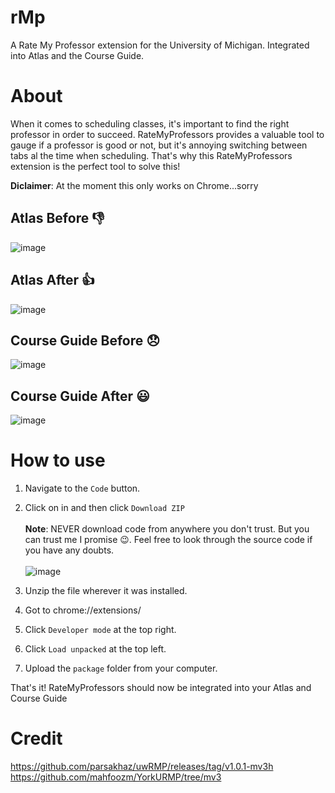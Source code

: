 # rMp
A Rate My Professor extension for the University of Michigan. Integrated into Atlas and the Course Guide.

# About
When it comes to scheduling classes, it's important to find the right professor in order to succeed. RateMyProfessors provides a valuable tool to gauge if a professor is good or not, but it's annoying switching between tabs al the time when scheduling.
That's why this RateMyProfessors extension is the perfect tool to solve this!

**Diclaimer**: At the moment this only works on Chrome...sorry 

## Atlas Before :-1:
![image](https://github.com/HoqueUM/rMp/assets/125516043/d93dc79b-9c5e-431c-8022-93f8711746f9)

## Atlas After :+1:
![image](https://github.com/HoqueUM/rMp/assets/125516043/587b660d-a6ea-4b74-9c3f-5a814b70fe97)


## Course Guide Before :disappointed:
![image](https://github.com/HoqueUM/rMp/assets/125516043/bb8ccd69-f6d5-4032-a9c7-72f0284ad8b4)

## Course Guide After :smiley:
![image](https://github.com/HoqueUM/rMp/assets/125516043/264fddbb-2dcf-4458-9d38-2fd5e6884855)


# How to use
1. Navigate to the `Code` button.
2. Click on in and then click `Download ZIP`
<br></br>
**Note**: NEVER download code from anywhere you don't trust. But you can trust me I promise 😉. Feel free to look through the source code if you have any doubts.
<br></br>
![image](https://github.com/HoqueUM/rMp/assets/125516043/75132eae-f945-473b-a34d-4ebc402cd6bb)

3. Unzip the file wherever it was installed.
4. Got to chrome://extensions/
5. Click `Developer mode` at the top right.
6. Click `Load unpacked` at the top left.
7. Upload the `package` folder from your computer.

That's it! RateMyProfessors should now be integrated into your Atlas and Course Guide


# Credit
https://github.com/parsakhaz/uwRMP/releases/tag/v1.0.1-mv3h \
https://github.com/mahfoozm/YorkURMP/tree/mv3
